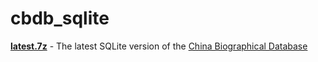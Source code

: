 # cbdb_sqlite

[**latest.7z**](https://github.com/cbdb-project/cbdb_sqlite/blob/master/latest.7z) - The latest SQLite version of the [China Biographical Database](https://projects.iq.harvard.edu/cbdb/home)
